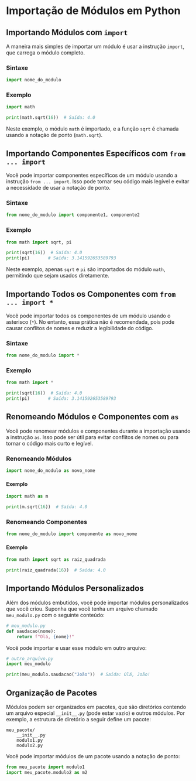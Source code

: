 # Importação de Módulos em Python

## Importando Módulos com `import`

A maneira mais simples de importar um módulo é usar a instrução `import`, que carrega o módulo completo.

### Sintaxe

```python
import nome_do_modulo
```

### Exemplo

```python
import math

print(math.sqrt(16))  # Saída: 4.0
```

Neste exemplo, o módulo `math` é importado, e a função `sqrt` é chamada usando a notação de ponto (`math.sqrt`).

## Importando Componentes Específicos com `from ... import`

Você pode importar componentes específicos de um módulo usando a instrução `from ... import`. Isso pode tornar seu código mais legível e evitar a necessidade de usar a notação de ponto.

### Sintaxe

```python
from nome_do_modulo import componente1, componente2
```

### Exemplo

```python
from math import sqrt, pi

print(sqrt(16))  # Saída: 4.0
print(pi)       # Saída: 3.141592653589793
```

Neste exemplo, apenas `sqrt` e `pi` são importados do módulo `math`, permitindo que sejam usados diretamente.

## Importando Todos os Componentes com `from ... import *`

Você pode importar todos os componentes de um módulo usando o asterisco (`*`). No entanto, essa prática não é recomendada, pois pode causar conflitos de nomes e reduzir a legibilidade do código.

### Sintaxe

```python
from nome_do_modulo import *
```

### Exemplo

```python
from math import *

print(sqrt(16))  # Saída: 4.0
print(pi)       # Saída: 3.141592653589793
```

## Renomeando Módulos e Componentes com `as`

Você pode renomear módulos e componentes durante a importação usando a instrução `as`. Isso pode ser útil para evitar conflitos de nomes ou para tornar o código mais curto e legível.

### Renomeando Módulos

```python
import nome_do_modulo as novo_nome
```

#### Exemplo

```python
import math as m

print(m.sqrt(16))  # Saída: 4.0
```

### Renomeando Componentes

```python
from nome_do_modulo import componente as novo_nome
```

#### Exemplo

```python
from math import sqrt as raiz_quadrada

print(raiz_quadrada(16))  # Saída: 4.0
```

## Importando Módulos Personalizados

Além dos módulos embutidos, você pode importar módulos personalizados que você criou. Suponha que você tenha um arquivo chamado `meu_modulo.py` com o seguinte conteúdo:

```python
# meu_modulo.py
def saudacao(nome):
    return f"Olá, {nome}!"
```

Você pode importar e usar esse módulo em outro arquivo:

```python
# outro_arquivo.py
import meu_modulo

print(meu_modulo.saudacao("João"))  # Saída: Olá, João!
```

## Organização de Pacotes

Módulos podem ser organizados em pacotes, que são diretórios contendo um arquivo especial `__init__.py` (pode estar vazio) e outros módulos. Por exemplo, a estrutura de diretório a seguir define um pacote:

```
meu_pacote/
    __init__.py
    modulo1.py
    modulo2.py
```

Você pode importar módulos de um pacote usando a notação de ponto:

```python
from meu_pacote import modulo1
import meu_pacote.modulo2 as m2
```
